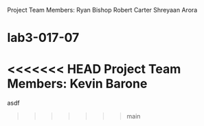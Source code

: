 Project Team Members: 
Ryan Bishop
Robert Carter
Shreyaan Arora
# lab3-017-07
<<<<<<< HEAD
Project Team Members:
Kevin Barone
=======
asdf
>>>>>>> main
